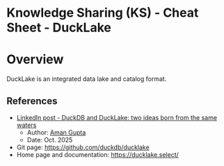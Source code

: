 Knowledge Sharing (KS) - Cheat Sheet - DuckLake
===============================================

# Overview
DuckLake is an integrated data lake and catalog format.

## References
* [LinkedIn post - DuckDB and DuckLake: two ideas born from the same waters](https://www.linkedin.com/posts/aman-gupta-7b255622b_github-duckdbducklake-ducklake-is-an-activity-7389199749717024768-o9yA/)
  * Author: [Aman Gupta](https://www.linkedin.com/in/aman-gupta-7b255622b/)   
  * Date: Oct. 2025
* Git page: https://github.com/duckdb/ducklake
* Home page and documentation: https://ducklake.select/
